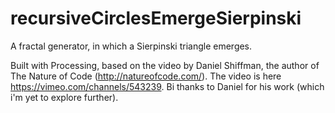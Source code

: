 recursiveCirclesEmergeSierpinski
================================

A fractal generator, in which a Sierpinski triangle emerges.

Built with Processing, based on the video by Daniel Shiffman, the author of The Nature of Code (http://natureofcode.com/). The video is here https://vimeo.com/channels/543239. Bi thanks to Daniel for his work (which i'm yet to explore further).